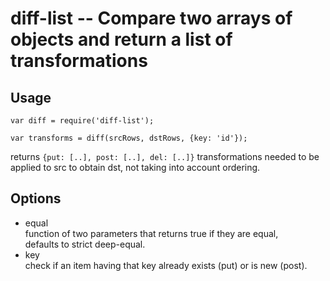 diff-list -- Compare two arrays of objects and return a list of transformations
===============================================================================


Usage
-----

```
var diff = require('diff-list');

var transforms = diff(srcRows, dstRows, {key: 'id'});
```
returns `{put: [..], post: [..], del: [..]}`
transformations needed to be applied to src to obtain dst,
not taking into account ordering.


Options
-------

* equal  
  function of two parameters that returns true if they are equal,  
  defaults to strict deep-equal.
* key  
  check if an item having that key already exists (put) or is new (post).

